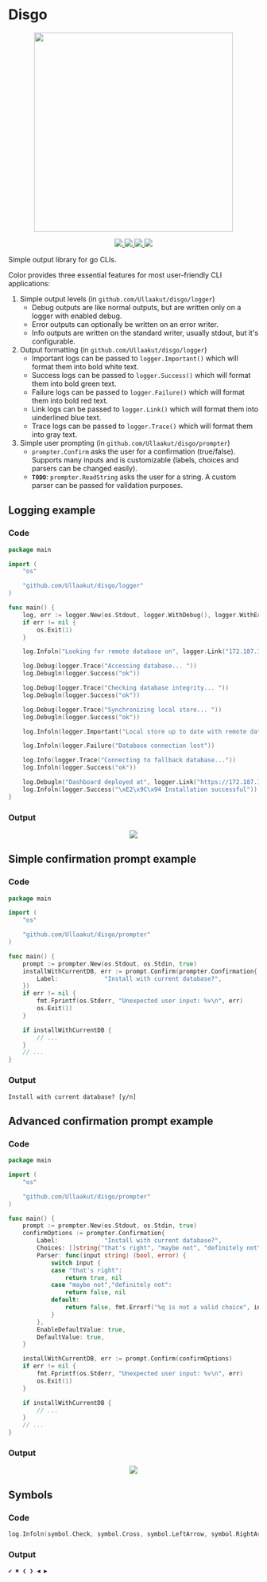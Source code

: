 # Disgo

<p align="center">
    <img width="400px" src="images/logo-with-label-light.png">
</p>
<p align="center">
    <a href="#license">
        <img src="https://img.shields.io/badge/license-MIT-blue.svg?style=flat" />
    </a>
    <a href="https://godoc.org/github.com/Ullaakut/disgo">
        <img src="https://godoc.org/github.com/Ullaakut/disgo?status.svg" />
    </a>
    <a href="https://goreportcard.com/report/github.com/Ullaakut/disgo">
        <img src="https://goreportcard.com/badge/github.com/Ullaakut/disgo" />
    </a>
    <a href="https://github.com/Ullaakut/disgo/releases/latest">
        <img src="https://img.shields.io/github/release/Ullaakut/disgo.svg?style=flat" />
    </a>
</p>

Simple output library for go CLIs.

Color provides three essential features for most user-friendly CLI applications:

1. Simple output levels (in `github.com/Ullaakut/disgo/logger`)
    - Debug outputs are like normal outputs, but are written only on a logger with enabled debug.
    - Error outputs can optionally be written on an error writer.
    - Info outputs are written on the standard writer, usually stdout, but it's configurable.
2. Output formatting (in `github.com/Ullaakut/disgo/logger`)
    - Important logs can be passed to `logger.Important()` which will format them into bold white text.
    - Success logs can be passed to `logger.Success()` which will format them into bold green text.
    - Failure logs can be passed to `logger.Failure()` which will format them into bold red text.
    - Link logs can be passed to `logger.Link()` which will format them into uinderlined blue text.
    - Trace logs can be passed to `logger.Trace()` which will format them into gray text.
3. Simple user prompting (in `github.com/Ullaakut/disgo/prompter`)
    - `prompter.Confirm` asks the user for a confirmation (true/false). Supports many inputs and is customizable (labels, choices and parsers can be changed easily).
    - **`TODO`**: `prompter.ReadString` asks the user for a string. A custom parser can be passed for validation purposes.

## Logging example

### Code

```go
package main

import (
    "os"

    "github.com/Ullaakut/disgo/logger"
)

func main() {
    log, err := logger.New(os.Stdout, logger.WithDebug(), logger.WithErrorOutput(os.Stderr))
    if err != nil {
        os.Exit(1)
    }

    log.Infoln("Looking for remote database on", logger.Link("172.187.10.23"))

    log.Debug(logger.Trace("Accessing database... "))
    log.Debugln(logger.Success("ok"))

    log.Debug(logger.Trace("Checking database integrity... "))
    log.Debugln(logger.Success("ok"))

    log.Debug(logger.Trace("Synchronizing local store... "))
    log.Debugln(logger.Success("ok"))

    log.Infoln(logger.Important("Local store up to date with remote database"))

    log.Infoln(logger.Failure("Database connection lost"))

    log.Info(logger.Trace("Connecting to fallback database..."))
    log.Infoln(logger.Success("ok"))

    log.Debugln("Dashboard deployed at", logger.Link("https://172.187.10.23:37356/dashboard"))
    log.Infoln(logger.Success("\xE2\x9C\x94 Installation successful"))
}
```

### Output

<p align="center">
    <img src="images/simple_logging.png">
</p>

## Simple confirmation prompt example

### Code

```go
package main

import (
    "os"

    "github.com/Ullaakut/disgo/prompter"
)

func main() {
    prompt := prompter.New(os.Stdout, os.Stdin, true)
    installWithCurrentDB, err := prompt.Confirm(prompter.Confirmation{
        Label:             "Install with current database?",
    })
    if err != nil {
        fmt.Fprintf(os.Stderr, "Unexpected user input: %v\n", err)
        os.Exit(1)
    }

    if installWithCurrentDB {
        // ...
    }
    // ...
}
```

### Output

`Install with current database? [y/n]`

## Advanced confirmation prompt example

### Code

```go
package main

import (
    "os"

    "github.com/Ullaakut/disgo/prompter"
)

func main() {
    prompt := prompter.New(os.Stdout, os.Stdin, true)
    confirmOptions := prompter.Confirmation{
        Label:             "Install with current database?",
        Choices: []string{"that's right", "maybe not", "definitely not"},
        Parser: func(input string) (bool, error) {
            switch input {
            case "that's right":
                return true, nil
            case "maybe not","definitely not":
                return false, nil
            default:
                return false, fmt.Errorf("%q is not a valid choice", input)
            }
        },
        EnableDefaultValue: true,
        DefaultValue: true,
    }

    installWithCurrentDB, err := prompt.Confirm(confirmOptions)
    if err != nil {
        fmt.Fprintf(os.Stderr, "Unexpected user input: %v\n", err)
        os.Exit(1)
    }

    if installWithCurrentDB {
        // ...
    }
    // ...
}
```

### Output

<p align="center">
    <img src="images/advanced_prompt.png">
</p>

## Symbols

### Code

```go
log.Infoln(symbol.Check, symbol.Cross, symbol.LeftArrow, symbol.RightArrow, symbol.LeftTriangle, symbol.RightTriangle)
```

### Output

```
✔ ✖ ❮ ❯ ◀ ▶
```
